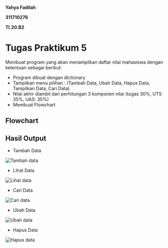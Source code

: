 **Yahya Fadilah**

**311710276**

**TI.20.B2**


# **Tugas Praktikum 5**
Membuat program yang akan menampilkan daftar nilai mahasiswa dengan ketentuan sebagai berikut:
- Program dibuat dengan dictionary
- Tampilkan menu pilihan : (Tambah Data, Ubah Data, Hapus Data, Tampilkan Data, Cari Data)
- Nilai akhir diambil dari perhitungan 3 komponen nilai (tugas 30%, UTS 35%, UAS: 35%)
- Membuat Flowchart


## Flowchart




## Hasil Output

- Tambah Data


![Tambah data](https://user-images.githubusercontent.com/48075659/100454771-266e9e00-30f0-11eb-9458-33de091892c2.png)


- Lihat Data


![Lihat data](https://user-images.githubusercontent.com/48075659/100454820-400fe580-30f0-11eb-80cf-b0ff4bfe76a5.png)


- Cari Data


![Cari data](https://user-images.githubusercontent.com/48075659/100454857-4f8f2e80-30f0-11eb-89d8-1f72d349c307.png)


- Ubah Data


![Ubah data](https://user-images.githubusercontent.com/48075659/100454911-603fa480-30f0-11eb-9496-0254c28bf691.png)


- Hapus Data


![Hapus data](https://user-images.githubusercontent.com/48075659/100454935-70f01a80-30f0-11eb-95b2-94af07f90d36.png)
